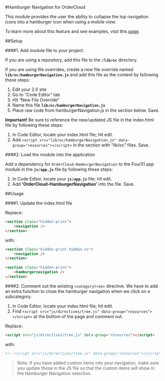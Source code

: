 #Hamburger Navigation for OrderCloud 

This module provides the user the ability to collapse the top navigation icons into a hamburger icon when using a mobile view. 

To learn more about this feature and see examples, visit this [page](https://volition.four51ordercloud.com/store/product/HamburgerNavigation).

##Setup

####1. Add module file to your project.

If you are using a repository, add this file to the **`/lib/oc`** directory.

If you are using file overrides, create a new file override named **`lib/oc/hamburgerNavigation.js`** and add this file as the content by following these steps:

1. Edit your 2.0 site
2. Go to “Code Editor” tab
3. Hit “New File Override”
4. Name this file **`lib/oc/hamburgerNavigation.js`**
5. Place raw code from hamburgerNavigation.js in the section below. Save.

**Important!** Be sure to reference the new/updated JS file in the index.html file by following these steps:

1. In Code Editor, locate your index.html file; hit edit.
2. Add `<script src="lib/oc/hamburgerNavigation.js" data-group="resources"></script>` in the section with “lib/oc” files. Save.

####2. Load the module into the application

Add a dependency for `OrderCloud-HamburgerNavigation` to the Four51.app module in the **`js/app.js`** file by following these steps:

1. In Code Editor, locate your **`js/app.js`** file; hit edit.
2. Add **‘OrderCloud-HamburgerNavigation’** into the file. Save.

##Usage

####1. Update the index.html file

Replace: 
```html
<section class="hidden-print">
	<navigation />
</section>
```
with: 
```html
<section class="hidden-print hidden-xs">
	<navigation />
</section>
        
<section class="hidden-print">
	<hamburgernavigation />
</section>
```

####2. Comment out the existing `<categorytree>` directive.
We have to add an extra function to close the hamburger navigation when we click on a subcategory. 

1. In Code Editor, locate your index.html file; hit edit.
2. Find `<script src="js/directives/tree.js" data-group="resources"></script>` at the bottom of the page and comment out. 

Replace:
```html
<script src="js/directives/tree.js" data-group="resources"></script>
```

with: 
```html
<!--<script src="js/directives/tree.js" data-group="resources"></script>-->
```

>Note: If you have added custom items into your navigation, make sure you update those in the JS file so that the custom items will show in the Hamburger Navigation selection. 
